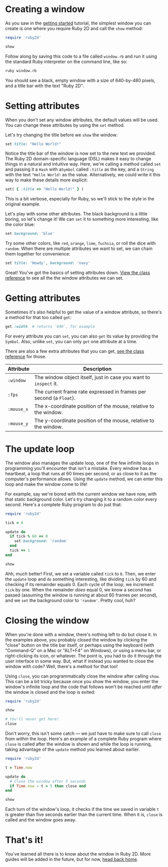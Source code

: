 # Creating a window

As you saw in the [getting started](/learn/get-started) tutorial, the simplest window you can create is one where you require Ruby 2D and call the `show` method:

```ruby
require 'ruby2d'

show
```

Follow along by saving this code to a file called `window.rb` and run it using the standard Ruby interpreter on the command line, like so:

```bash
ruby window.rb
```

You should see a black, empty window with a size of 640-by-480 pixels, and a title bar with the text "Ruby 2D".

# Setting attributes

When you don't set any window attributes, the default values will be used. You can change these attributes by using the `set` method.

Let's try changing the title before we `show` the window:

```ruby
set title: "Hello World!"
```

Notice the title bar of the window is now set to the new text we provided. The Ruby 2D domain-specific language (DSL) makes it easy to change things in a natural and intuitive way. Here, we're calling a method called `set` and passing it a `Hash` with a`Symbol` called `:title` as the key, and a `String` with the text `"Hello World!` as the value. Alternatively, we could write it this way to make these details more explicit:

```ruby
set( { :title => "Hello World!" } )
```

This is a bit verbose, especially for Ruby, so we'll stick to the style in the original example.

Let's play with some other attributes. The black background is a little boring, so let's change it! We can `set` it to something more interesting, like the color blue:

```ruby
set background: 'blue'
```

Try some other colors, like `red`, `orange`, `lime`, `fuchsia`, or roll the dice with `random`. When there are multiple attributes we want to set, we can chain them together for convenience:

```ruby
set title: 'Howdy', background: 'navy'
```

Great! You've got the basics of setting attributes down. [View the class reference](/learn/reference) to see all the the window attributes we can set.

# Getting attributes

Sometimes it's also helpful to get the value of a window attribute, so there's a method for that too called `get`:

```ruby
get :width  # returns `640`, for example
```

For every attribute you can `set`, you can also `get` its value by providing the `Symbol`. Also, unlike `set`, you can only `get` one attribute at a time.

There are also a few extra attributes that you can get, [see the class reference](/learn/reference) for those.

| Attribute | Description |
|-----------|-------------|
| `:window` | The window object itself, just in case you want to `inspect` it. |
| `:fps` | The current frame rate expressed in frames per second (a `Float`). |
| `:mouse_x` | The x-coordinate position of the mouse, relative to the window. |
| `:mouse_y` | The y-coordinate position of the mouse, relative to the window. |

# The update loop

The window also manages the update loop, one of the few infinite loops in programming you'll encounter that isn't a mistake. Every window has a heartbeat, a loop that runs at 60 times per second, or as close to it as the computer's performance allows. Using the `update` method, we can enter this loop and make the window come to life!

For example, say we're bored with the current window we have now, with that static background color. Let's try changing it to a random color every second. Here's a complete Ruby program to do just that:

```ruby
require 'ruby2d'

tick = 0

update do
  if tick % 60 == 0
    set background: 'random'
  end
  tick += 1
end

show
```

Ahh, much better! First, we set a variable called `tick` to `0`. Then, we enter the `update` loop and `do` something interesting, like dividing `tick` by 60 and checking if its remainder equals 0. Each cycle of the loop, we increment `tick` by one. When the remainder _does_ equal 0, we know a second has passed (assuming the window is running at about 60 frames per second), and we `set` the background color to `'random'`. Pretty cool, huh?

# Closing the window

When you're done with a window, there's nothing left to do but close it. In the examples above, you probably closed the window by clicking the "close" button on the title bar itself, or perhaps using the keyboard (with "Command-Q" on a Mac or "ALT+F4" on Windows), or using a menu bar, or right-clicking its icon, or whatever. The point is, you had to do it through the user interface in some way. But, what if instead you wanted to close the window with code? Well, there's a method for that too!

Using `close`, you can programmatically close the window after calling `show`. This can be a bit tricky because once you show the window, you enter the window's infinite loop and the code that follows won't be reached until _after_ the window is closed and the loop is exited:

```ruby
require 'ruby2d'

show

# You'll never get here!
close
```

Don't worry, this isn't some catch — we just have to make sure to call `close` from _within_ the loop. Here's an example of a complete Ruby program where `close` is called after the window is shown and while the loop is running, taking advantage of the `update` method you learned about earlier.

```ruby
require 'ruby2d'

t = Time.now

update do
  # Close the window after 5 seconds
  if Time.now - t > 5 then close end
end

show
```

Each turn of the window's loop, it checks if the time we saved in variable `t` is greater than five seconds earlier than the current time. When it is, `close` is called and the window goes away.

# That's it!

You've learned all there is to know about the window in Ruby 2D. More guides will be added in the future, but for now, [head back home](/learn).
